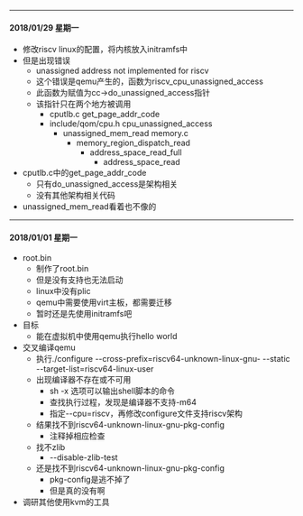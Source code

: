 ***
#### 2018/01/29 星期一
* 修改riscv linux的配置，将内核放入initramfs中
* 但是出现错误
	* unassigned address not implemented for riscv
	* 这个错误是qemu产生的，函数为riscv_cpu_unassigned_access
	* 此函数为赋值为cc->do_unassigned_access指针
	* 该指针只在两个地方被调用
		* cputlb.c get_page_addr_code
		* include/qom/cpu.h cpu_unassigned_access
			* unassigned_mem_read memory.c
				* memory_region_dispatch_read
					* address_space_read_full
						* address_space_read
* cputlb.c中的get_page_addr_code
	* 只有do_unassigned_access是架构相关
	* 没有其他架构相关代码
* unassigned_mem_read看着也不像的

***
#### 2018/01/01 星期一
* root.bin
	* 制作了root.bin
	* 但是没有支持也无法启动
	* linux中没有plic
	* qemu中需要使用virt主板，都需要迁移
	* 暂时还是先使用initramfs吧
* 目标
	* 能在虚拟机中使用qemu执行hello world
* 交叉编译qemu
	* 执行./configure --cross-prefix=riscv64-unknown-linux-gnu- --static --target-list=riscv64-linux-user
	* 出现编译器不存在或不可用
		* sh -x 选项可以输出shell脚本的命令
		* 查找执行过程，发现是编译器不支持-m64
		* 指定--cpu=riscv，再修改configure文件支持riscv架构
	* 结果找不到riscv64-unknown-linux-gnu-pkg-config
		* 注释掉相应检查
	* 找不zlib
		* --disable-zlib-test
	* 还是找不到riscv64-unknown-linux-gnu-pkg-config
		* pkg-config是逃不掉了
		* 但是真的没有啊
* 调研其他使用kvm的工具



